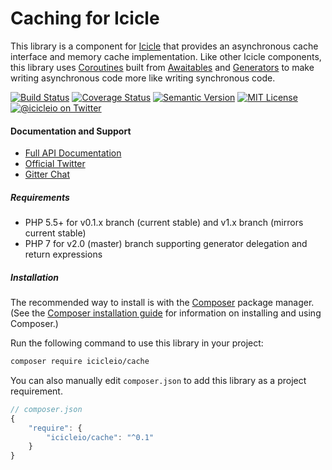 # Caching for Icicle

This library is a component for [Icicle](https://github.com/icicleio/icicle) that provides an asynchronous cache interface and memory cache implementation. Like other Icicle components, this library uses [Coroutines](https://icicle.io/docs/manual/coroutines/) built from [Awaitables](https://icicle.io/docs/manual/awaitables/) and [Generators](http://www.php.net/manual/en/language.generators.overview.php) to make writing asynchronous code more like writing synchronous code.

[![Build Status](https://img.shields.io/travis/icicleio/cache/v1.x.svg?style=flat-square)](https://travis-ci.org/icicleio/cache)
[![Coverage Status](https://img.shields.io/coveralls/icicleio/cache/v1.x.svg?style=flat-square)](https://coveralls.io/r/icicleio/cache)
[![Semantic Version](https://img.shields.io/github/release/icicleio/cache.svg?style=flat-square)](http://semver.org)
[![MIT License](https://img.shields.io/packagist/l/icicleio/cache.svg?style=flat-square)](LICENSE)
[![@icicleio on Twitter](https://img.shields.io/badge/twitter-%40icicleio-5189c7.svg?style=flat-square)](https://twitter.com/icicleio)

#### Documentation and Support

- [Full API Documentation](https://icicle.io/docs)
- [Official Twitter](https://twitter.com/icicleio)
- [Gitter Chat](https://gitter.im/icicleio/icicle)

##### Requirements

- PHP 5.5+ for v0.1.x branch (current stable) and v1.x branch (mirrors current stable)
- PHP 7 for v2.0 (master) branch supporting generator delegation and return expressions

##### Installation

The recommended way to install is with the [Composer](http://getcomposer.org/) package manager. (See the [Composer installation guide](https://getcomposer.org/doc/00-intro.md) for information on installing and using Composer.)

Run the following command to use this library in your project: 

```bash
composer require icicleio/cache
```

You can also manually edit `composer.json` to add this library as a project requirement.

```js
// composer.json
{
    "require": {
        "icicleio/cache": "^0.1"
    }
}
```
